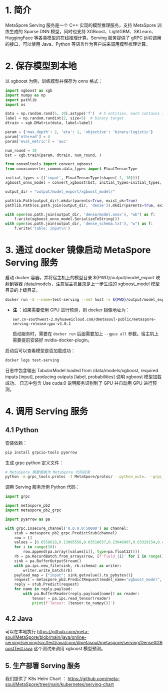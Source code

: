 # 1. 简介
MetaSpore Serving 服务是一个 C++ 实现的模型推理服务，支持 MetaSpore 训练生成的 Sparse DNN 模型，同时也支持 XGBoost、LightGBM、SKLearn、HuggingFace 等各类模型的在线推理计算。Serving 服务提供了 gRPC 远程调用的接口，可以使用 Java、Python 等语言作为客户端来调用模型推理计算。

# 2. 保存模型到本地
以 xgboost 为例，训练模型并保存为 onnx 格式：

```python
import xgboost as xgb
import numpy as np
import pathlib
import os

data = np.random.rand(5, 10).astype('f')  # 5 entities, each contains 10 features
label = np.random.randint(2, size=5)  # binary target
dtrain = xgb.DMatrix(data, label=label)

param = {'max_depth': 2, 'eta': 1, 'objective': 'binary:logistic'}
param['nthread'] = 4
param['eval_metric'] = 'auc'

num_round = 10
bst = xgb.train(param, dtrain, num_round, )

from onnxmltools import convert_xgboost
from onnxconverter_common.data_types import FloatTensorType

initial_types = [('input', FloatTensorType(shape=[-1, 10]))]
xgboost_onnx_model = convert_xgboost(bst, initial_types=initial_types, target_opset=14)

output_dir = "output/model_export/xgboost_model/"

pathlib.Path(output_dir).mkdir(parents=True, exist_ok=True)
pathlib.Path(os.path.join(output_dir, 'dense')).mkdir(parents=True, exist_ok=True)

with open(os.path.join(output_dir, 'dense/model.onnx'), "wb") as f:
    f.write(xgboost_onnx_model.SerializeToString())
with open(os.path.join(output_dir, 'dense_schema.txt'), "w") as f:
    f.write('table: input\n')
```

# 3. 通过 docker 镜像启动 MetaSpore Serving 服务
启动 docker 容器，并将宿主机上的模型目录 ${PWD}/output/model_export 映射到容器 /data/models，注意宿主机目录是上一步生成的 xgboost_model 模型目录的上级目录。
```bash
docker run -d --name=test-serving --net host -v ${PWD}/output/model_export:/data/models swr.cn-southwest-2.myhuaweicloud.com/dmetasoul-public/metaspore-serving-release:cpu-v1.0.1 /opt/metaspore-serving/bin/metaspore-serving-bin -grpc_listen_port 50000 -init_load_path /data/models
```
  * **注** ：如果需要使用 GPU 进行预测，则 docker 镜像地址为：
    ``` 
    swr.cn-southwest-2.myhuaweicloud.com/dmetasoul-public/metaspore-serving-release:gpu-v1.0.1
    ```
    启动服务时，需要在 `docker run` 后面需要加上 `--gpus all` 参数。宿主机上需要提前安装好 nvidia-docker-plugin。

启动后可以查看模型是否加载成功：
```bash
docker logs test-serving
```
日志中包含输出
TabularModel loaded from /data/models/xgboost, required inputs [input], producing outputs [label, probabilities]
说明 xgboost 模型加载成功。
日志中包含 Use cuda:0 说明服务识别到了 GPU 并自动用 GPU 进行预测。

# 4. 调用 Serving 服务

## 4.1 Python
安装依赖：
```bash
pip install grpcio-tools pyarrow
```
生成 grpc python 定义文件：
```bash
# MetaSpore 需要替换为 MetaSpore 代码目录
python -m grpc_tools.protoc -I MetaSpore/protos/ --python_out=. --grpc_python_out . MetaSpore/protos/metaspore.proto
```

调用 Serving 服务示例 Python 代码：
```python
import grpc

import metaspore_pb2
import metaspore_pb2_grpc

import pyarrow as pa

with grpc.insecure_channel('0.0.0.0:50000') as channel:
    stub = metaspore_pb2_grpc.PredictStub(channel)
    row = []
    values = [0.6558618,0.13005558,0.03510657,0.23048967,0.63329154,0.43201634,0.5795548,0.5384891,0.9612295,0.39274803]
    for i in range(10):
        row.append(pa.array([values[i]], type=pa.float32()))
    rb = pa.RecordBatch.from_arrays(row, [f'field_{i}' for i in range(10)])
    sink = pa.BufferOutputStream()
    with pa.ipc.new_file(sink, rb.schema) as writer:
        writer.write_batch(rb)
    payload_map = {"input": sink.getvalue().to_pybytes()}
    request = metaspore_pb2.PredictRequest(model_name="xgboost_model", payload=payload_map)
    reply = stub.Predict(request)
    for name in reply.payload:
        with pa.BufferReader(reply.payload[name]) as reader:
            tensor = pa.ipc.read_tensor(reader)
            print(f'Tensor: {tensor.to_numpy()}')
```

## 4.2 Java

可以在本地执行 https://github.com/meta-soul/MetaSpore/blob/main/java/online-serving/serving/src/test/java/com/dmetasoul/metaspore/serving/DenseXGBoostTest.java 这个测试来调用 xgboost 模型预测。


## 5. 生产部署 Serving 服务

我们提供了 K8s Helm Chart ：
https://github.com/meta-soul/MetaSpore/tree/main/kubernetes/serving-chart